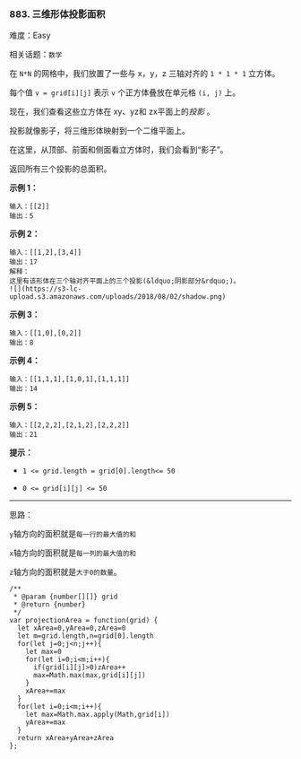 ### 883. 三维形体投影面积

难度：Easy

相关话题：`数学`

在 `N*N` 的网格中，我们放置了一些与 x，y，z 三轴对齐的 `1 * 1 * 1` 立方体。



每个值 `v = grid[i][j]` 表示  `v` 个正方体叠放在单元格 `(i, j)` 上。



现在，我们查看这些立方体在 xy、yz和 zx平面上的*投影* 。



投影就像影子，将三维形体映射到一个二维平面上。



在这里，从顶部、前面和侧面看立方体时，我们会看到&ldquo;影子&rdquo;。



返回所有三个投影的总面积。



























**示例 1：** 



```
输入：[[2]]
输出：5
```


**示例 2：** 



```
输入：[[1,2],[3,4]]
输出：17
解释：
这里有该形体在三个轴对齐平面上的三个投影(&ldquo;阴影部分&rdquo;)。
![](https://s3-lc-upload.s3.amazonaws.com/uploads/2018/08/02/shadow.png)
```


**示例 3：** 



```
输入：[[1,0],[0,2]]
输出：8
```


**示例 4：** 



```
输入：[[1,1,1],[1,0,1],[1,1,1]]
输出：14
```


**示例 5：** 



```
输入：[[2,2,2],[2,1,2],[2,2,2]]
输出：21
```






**提示：** 




* `1 <= grid.length = grid[0].length<= 50`

* `0 <= grid[i][j] <= 50`






-----

思路：

`y`轴方向的面积就是`每一行的最大值的和`

`x`轴方向的面积就是`每一列的最大值的和`

`z`轴方向的面积就是`大于0的数量`。

```
/**
 * @param {number[][]} grid
 * @return {number}
 */
var projectionArea = function(grid) {
  let xArea=0,yArea=0,zArea=0
  let m=grid.length,n=grid[0].length
  for(let j=0;j<n;j++){
    let max=0
    for(let i=0;i<m;i++){
      if(grid[i][j]>0)zArea++
      max=Math.max(max,grid[i][j])
    }
    xArea+=max
  }
  for(let i=0;i<m;i++){
    let max=Math.max.apply(Math,grid[i])
    yArea+=max
  }
  return xArea+yArea+zArea
};
```

